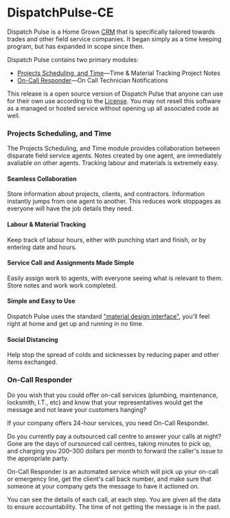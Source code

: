 # DispatchPulse-CE

Dispatch Pulse is a Home Grown [CRM](https://en.wikipedia.org/wiki/Customer_relationship_management) that is specifically tailored towards trades and other field service companies. It began simply as a time keeping program, but has expanded in scope since then.

Dispatch Pulse contains two primary modules:

* [Projects Scheduling, and Time](#projects-scheduling-and-time)—Time & Material Tracking Project Notes
* [On-Call Responder](#on-call-responder)—On Call Technician Notifications

This release is a open source version of Dispatch Pulse that anyone can use for their own use according to the [License](https://github.com/dsaul/DispatchPulse-CE/blob/master/LICENSE.txt). You may not resell this software as a managed or hosted service 
without opening up all associated code as well.

### Projects Scheduling, and Time

The Projects Scheduling, and Time module provides collaboration between disparate field service agents. Notes created by one agent, are immediately avaliable on other agents. Tracking labour and materials is extremely easy.

#### Seamless Collaboration
Store information about projects, clients, and contractors. Information instantly jumps from one agent to another. This reduces work stoppages as everyone will have the job details they need.

#### Labour & Material Tracking
Keep track of labour hours, either with punching start and finish, or by entering date and hours.

#### Service Call and Assignments Made Simple
Easily assign work to agents, with everyone seeing what is relevant to them. Store notes and work work completed.

#### Simple and Easy to Use
Dispatch Pulse uses the standard ["material design interface"](https://material.io), you'll feel right at home and get up and running in no time. 

#### Social Distancing
Help stop the spread of colds and sicknesses by reducing paper and other items exchanged.

### On-Call Responder

Do you wish that you could offer on-call services (plumbing, maintenance, locksmith, I.T., etc) and know that your representatives would get the message and not leave your customers hanging?

If your company offers 24-hour services, you need On-Call Responder.

Do you currently pay a outsourced call centre to answer your calls at night? Gone are the days of oursourced call centres, taking minutes to pick up, and charging you $200–$300 dollars per month to forward the caller's issue to the appropriate party.

On-Call Responder is an automated service which will pick up your on-call or emergency line, get the client's call back number, and make sure that someone at your company gets the message to have it actioned on.

You can see the details of each call, at each step. You are given all the data to ensure accountability. The time of not getting the message is in the past.





